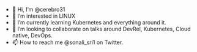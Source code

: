 - 👋 Hi, I’m @cerebro31
- 👀 I’m interested in LINUX
- 🌱 I’m currently learning Kubernetes and everything around it.
- 💞️ I’m looking to collaborate on talks around DevRel, Kubernetes, Cloud native, DevOps.
- 📫 How to reach me @sonali_sri1 on Twitter.

<!---
cerebro31/cerebro31 is a ✨ special ✨ repository because its `README.md` (this file) appears on your GitHub profile.
You can click the Preview link to take a look at your changes.
--->
